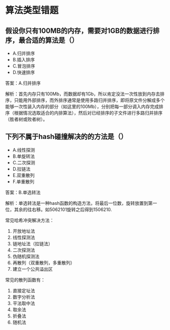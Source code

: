 # 算法类型错题

## 假设你只有100MB的内存，需要对1GB的数据进行排序，最合适的算法是（）
- A.归并排序
- B.插入排序
- C.冒泡排序
- D.快速排序

答案：A.归并排序

解析：首先内存只有100Mb，而数据却有1Gb，所以肯定没法一次性放到内存去排序，只能用外部排序，而外排序通常是使用多路归并排序，即将原文件分解成多个能够一次性装入内存的部分（如这里的100Mb），分别把每一部分调入内存完成排序（根据情况选取适合的内排算法），然后对已经排序的子文件进行多路归并排序（胜者树或败者树）。

## 下列不属于hash碰撞解决的的方法是（）
- A.线性探测
- B.单旋转法
- C.二次探测
- D.拉链法
- E.双重散列
- F.单重散列

答案：B.单选转法

解析：单选转法是一种hash函数的构造方法，将最后一位数，旋转放置到第一位，其余的往右移。如5062101旋转之后得到1506210.

常见哈希冲突解决方法：
1. 开放地址法
2. 线性探测法
3. 链地址法（拉链法）
4. 二次探测法
5. 伪随机探测法
6. 再散列（双重散列，多重散列）
7. 建立一个公共溢出区

常见的散列函数有：
1. 直接定址法
2. 数字分析法
3. 平法取中法
4. 取余法
5. 折叠法
6. 随机法
